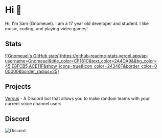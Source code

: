 # Hi 👋

Hi, I'm Sam (Gnomeuel). I am a 17 year old developer and student. I like music, coding, and playing video games!

## Stats
[![Gnomeuel's GitHub stats](https://github-readme-stats.vercel.app/api username=Gnomeuel&title_color=CF181C&text_color=2A4DA9&&bg_color=45,E8FCB5,ACE11F&show_icons=true&icon_color=24346F&border_color=000000&border_radius=25)](https://github.com/Gnomeuel/github-readme-stats)

## Projects

[Versus](https://discord.com/oauth2/authorize?client_id=837732310194454588&permissions=2164599888&scope=bot) - A Discord bot that allows you to make random teams with your current voice channel users. 

## Discord

![Discord](https://discord.c99.nl/widget/theme-4/388733878392717330.png)
